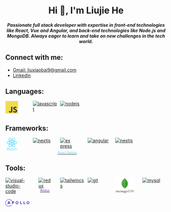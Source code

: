 
<h1 align="center">Hi 👋, I'm Liujie He</h1>
<h5 align="center">Passionate full stack developer with expertise in front-end technologies like React, Vue and Angular, and back-end technologies like Node.js and MongoDB. Always eager to learn and take on new challenges in the tech world.</h3>

<h2 align="left">Connect with me:</h3>

<ul>
  <li>
     <a href="mailto:liuxiaobai9@gmail.com" target="blank">Gmail: liuxiaobai9@gmail.com</a>
  </li>
  <li>
    <a href="https://www.linkedin.com/in/liujie-he-421702222/" target="blank">Linkedin</a>
  </li>
</ul>

<h2 align="left">Languages:</h2>

<div class="container" style="display: grid;grid-template-columns: repeat(6, 1fr);grid-gap: 10px;">
  <div class="item">
    <a href="https://developer.mozilla.org/en-US/docs/Web/JavaScript" target="_blank" rel="noreferrer"> <img src="https://raw.githubusercontent.com/devicons/devicon/master/icons/javascript/javascript-original.svg" alt="javascript" width="40" height="40"/> </a> 
  </div>
   <div class="item">
    <a href="https://www.typescriptlang.org/" target="_blank" rel="noreferrer"> <img src="https://www.svgrepo.com/show/374146/typescript-official.svg" alt="javascript" width="40" height="40"/> </a> 
  </div>
  <div class="item">
    <a href="https://nodejs.org" target="_blank" rel="noreferrer"> <img src="https://www.svgrepo.com/show/303658/nodejs-1-logo.svg" alt="nodejs" width="50" /> </a> 
  </div>
</div>




<h2 align="left">Frameworks:</h2>

<div class="container" style="display: grid;grid-template-columns: repeat(6, 1fr);grid-gap: 10px;">
  <div class="item">
    <a href="https://react.dev/" target="_blank" rel="noreferrer"> <img src="https://raw.githubusercontent.com/devicons/devicon/master/icons/react/react-original-wordmark.svg" alt="react" width="40" height="40"/> </a> 
  </div>
  <div class="item">
  <a href="https://nextjs.org/" target="_blank" rel="noreferrer"> <img src="https://www.svgrepo.com/show/354112/nextjs.svg" alt="nextjs" width="40" height="40"/> </a> 
  </div>
  <div class="item">
    <a href="https://reactnative.dev/" style="display: flex; flex-direction: column; justify-content: center; align-items: start;" target="_blank" rel="noreferrer"> <img src="https://d33wubrfki0l68.cloudfront.net/554c3b0e09cf167f0281fda839a5433f2040b349/ecfc9/img/header_logo.svg" alt="express" width="40" height="40"/>  <span style="font-size: 10px; color: #61dafb; position: relative; left:-8px;">React Native</span></a>
  </div>
  <div class="item">
    <a href="https://angular.io/" target="_blank" rel="noreferrer"> <img src="https://www.svgrepo.com/show/452156/angular.svg" alt="angular" width="40" height="40"/> </a>
  </div>
  <div class="item">
    <a href="https://nestjs.com/" target="_blank" rel="noreferrer"> <img src="https://www.svgrepo.com/show/354107/nestjs.svg" alt="nestjs" width="40" height="40"/> </a>
  </div>
</div>



<h2 align="left">Tools:</h3>

<div class="container" style="display: grid;grid-template-columns: repeat(6, 1fr);grid-gap: 10px;">
  <div class="item">
    <a href="https://code.visualstudio.com/" target="_blank" rel="noreferrer"> <img src="https://www.svgrepo.com/show/354522/visual-studio-code.svg" alt="visual-studio-code" width="40" /> </a> 
  </div>
  <div class="item">
    <a href="https://redux.js.org/" style="display: flex; flex-direction: column; justify-content: center; align-items: center;" target="_blank" rel="noreferrer"> <img src="	https://www.svgrepo.com/show/452093/redux.svg" alt="redux" width="40" /><span style="font-size: 10px; color: #764abc; position: relative;">Redux</span> </a> 
  </div>
  <div class="item">
    <a href="https://tailwindcss.com/" target="_blank" rel="noreferrer"> <img src="https://www.svgrepo.com/show/354430/tailwindcss.svg" alt="tailwincss" width="120" /> </a> 
  </div>
  <div class="item">
    <a href="https://git-scm.com/" target="_blank" rel="noreferrer"> <img src="https://www.vectorlogo.zone/logos/git-scm/git-scm-icon.svg" alt="git" width="40" height="40"/> </a> 
  </div>
  <div class="item">
    <a href="https://www.mongodb.com/" target="_blank" rel="noreferrer"> <img src="https://raw.githubusercontent.com/devicons/devicon/master/icons/mongodb/mongodb-original-wordmark.svg" alt="mongodb" width="60" height="50"/> </a> 
  </div>
  <div class="item">
    <a href="https://rxjs.dev/" target="_blank" rel="noreferrer"> <img src="https://rxjs.dev/assets/images/logos/logo.png" alt="mysql" width="100" /> </a>
  </div>
  <div class="item">
      <a href="https://www.apollographql.com/" target="_blank" rel="noreferrer">
  <svg aria-label="apollo logo" viewBox="0 0 816 240" style="fill:#3f20ba;height:32px;display:block"><path d="M166.22 158.36h-22l-25.27-71.7-14.19 39.22h21.84l6 17.07H99.43l-5.74 15.43h-22l35.1-91.1h24.31zm392.25 0v-17.07h-38.52v-74h-19.53v91.1zm112.57 0v-17.07h-38.5v-74h-19.56v91.1zM392.25 83.59a29.29 29.29 0 1 0 29.29 29.29 29.32 29.32 0 0 0-29.29-29.29m0-17.83a47.12 47.12 0 1 1-47.11 47.12 47.12 47.12 0 0 1 47.12-47.12zm368.57 17.83a29.29 29.29 0 1 0 29.29 29.29 29.32 29.32 0 0 0-29.29-29.29m0-17.83a47.12 47.12 0 1 1-47.12 47.12 47.12 47.12 0 0 1 47.12-47.12zm-466 31.38c0 16.19-13.12 29.87-29.32 29.87h-23.06v31.35h-19.4v-91.1h42.5c16.17 0 29.29 13.68 29.29 29.87zm-17.83 0c0-6.33-5.15-12-11.49-12h-23.06v24.04h23.1c6.31 0 11.47-5.71 11.47-12.05zm-70.71 88.87a5 5 0 0 0-4.09 2.12s-4.37 5-6.73 7.35a108.71 108.71 0 1 1-8.49-161.28 12.25 12.25 0 1 0 6.87-7.32 118.67 118.67 0 1 0 16 167.71 5 5 0 0 0-3.55-8.56z"></path></svg>
  </a>
  </div>
</div>
